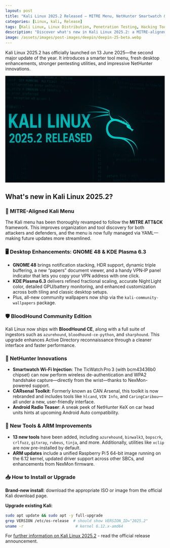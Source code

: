 ```yaml
---
layout: post
title: "Kali Linux 2025.2 Released – MITRE Menu, NetHunter Smartwatch & More"
categories: [Linux, kali, Release]
tags: [Kali Linux, Linux Distribution, Penetration Testing, Hacking Tools, Open Source]
description: "Discover what's new in Kali Linux 2025.2: a MITRE-aligned tool menu, GNOME 48 & KDE 6.3 upgrades, BloodHound CE, 13 new tools, and breakthrough NetHunter features."
image: /assets/images/post-images/deepin/deepin-25-beta.webp
---
```


Kali Linux 2025.2 has officially launched on 13 June 2025—the second major update of the year. It introduces a smarter tool menu, fresh desktop enhancements, stronger pentesting utilities, and impressive NetHunter innovations.

![Kali Linux 2025.2 featured image](/assets/images/post-images/kali/2025.2.webp)

## What's new in Kali Linux 2025.2?

### 🧭 MITRE-Aligned Kali Menu

The Kali menu has been thoroughly revamped to follow the **MITRE ATT&CK** framework. This improves organization and tool discovery for both attackers and defenders, and the menu is now fully managed via YAML—making future updates more streamlined.

### 🖥️ Desktop Enhancements: GNOME 48 & KDE Plasma 6.3

- **GNOME 48** brings notification stacking, HDR support, dynamic triple buffering, a new “papers” document viewer, and a handy VPN‑IP panel indicator that lets you copy your VPN address with one click.  
- **KDE Plasma 6.3** delivers refined fractional scaling, accurate Night Light color, detailed GPU/battery monitoring, and enhanced customization across both tiling and classic desktop setups.  
- Plus, all-new community wallpapers now ship via the `kali-community-wallpapers` package.

### 🛡️ BloodHound Community Edition

Kali Linux now ships with **BloodHound CE**, along with a full suite of ingestors such as `azurehound`, `bloodhound-ce-python`, and `sharphound`. This upgrade enhances Active Directory reconnaissance through a cleaner interface and faster performance.

### 📱 NetHunter Innovations

- **Smartwatch Wi‑Fi Injection**: The TicWatch Pro 3 (with bcm43436b0 chipset) can now perform wireless de-authentication and WPA2 handshake capture—directly from the wrist—thanks to NexMon-powered support.  
- **CARsenal Toolkit**: Formerly known as CAN Arsenal, this toolkit is now rebranded and includes tools like `hlcand`, `VIN Info`, and `CaringCaribou`—all under a new, user-friendly interface.  
- **Android Radio Teaser**: A sneak peek of NetHunter KeX on car head units hints at upcoming Android Auto compatibility.

### 🧰 New Tools & ARM Improvements

- **13 new tools** have been added, including `azurehound`, `binwalk3`, `bopscrk`, `crlfuzz`, `gitxray`, `rubeus`, `tinja`, and more. Additionally, utilities like `xclip` are now pre-installed by default.  
- **ARM updates** include a unified Raspberry Pi 5 64-bit image running on the 6.12 kernel, updated driver support across other SBCs, and enhancements from NexMon firmware.

### 📥 How to Install or Upgrade

**Brand-new install**: download the appropriate ISO or image from the official Kali download page.

**Upgrade existing Kali**:
```bash
sudo apt update && sudo apt -y full-upgrade
grep VERSION /etc/os-release  # should show VERSION_ID="2025.2"
uname -r                       # kernel 6.12.x-amd64
```

For [further information on Kali Linux 2025.2](https://www.kali.org/blog/kali-linux-2025-2-release/) - read the official release announcement.